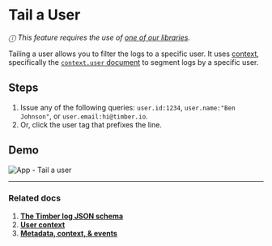 # Tail a User

*ⓘ This feature requires the use of [one of our libraries](/timber-for-langauges).*

Tailing a user allows you to filter the logs to a specific user. It uses [context](/concepts/metadata-context-and-events), specifically the [`context.user` document](/concepts/log-event-json-schema/context/user) to segment logs by a specific user.


## Steps

1. Issue any of the following queries: `user.id:1234`, `user.name:"Ben Johnson"`,
   or `user.email:hi@timber.io`.
2. Or, click the user tag that prefixes the line.


## Demo

![App - Tail a user](//images.contentful.com/h6vh38q7qvzk/xeNSQHY7DwsguSCcQswGe/0602f6b300140dc817cafd54b51ef02c/Screen_Recording_2017-08-12_at_12.49_PM.gif)

---

### Related docs

1. [**The Timber log JSON schema**](/concepts/log-event-json-schema)
2. [**User context**](/concepts/log-event-json-schema/context/user)
3. [**Metadata, context, & events**](/concepts/metadata-context-and-events)
